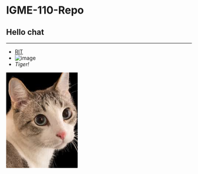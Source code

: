 # **IGME-110-Repo**
## Hello chat
---
- [RIT](https://www.rit.edu/)
- ![image](https://github.com/user-attachments/assets/542a9404-379f-4f9e-8db1-1bff9e6e2273)
- *Tiger!*

![image](https://github.com/Jackalope-King/IGME-110-Repo/blob/main/gaming/cat.jfif)
